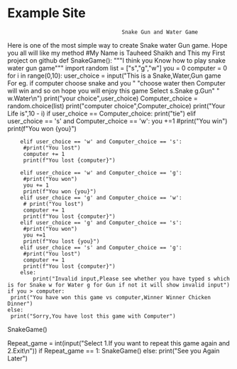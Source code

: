 # Example Site
                                        Snake Gun and Water Game

Here is one of the most simple way to create Snake water Gun game. Hope you all will like my method
#My Name is Tauheed Shaikh and This my First project on github
def SnakeGame():
    """I think you Know how to play snake water gun game"""
    import random
    list = ["s","g","w"]
    you = 0
    computer = 0
    for i in range(0,10):
        user_choice = input("This is a Snake,Water,Gun game For eg. if computer choose snake and you "
        "choose water then Computer will win and so on hope you will enjoy this game Select s.Snake g.Gun"
        " w.Water\n")
        print("your choice",user_choice)
        Computer_choice = random.choice(list)
        print("computer choice",Computer_choice)
        print("Your Life is",10 - i)
        if user_choice == Computer_choice:
         print("tie")
        elif user_choice == 's' and Computer_choice == 'w':
         you +=1
         #print("You win")
         print(f"You won {you}")

        elif user_choice == 'w' and Computer_choice == 's':
         #print("You lost")
         computer += 1
         print(f"You lost {computer}")

        elif user_choice == 'w' and Computer_choice == 'g':
         #print("You won")
         you += 1
         print(f"You won {you}")
        elif user_choice == 'g' and Computer_choice == 'w':
         # print("You lost")
         computer += 1
         print(f"You lost {computer}")
        elif user_choice == 'g' and Computer_choice == 's':
         #print("You won")
         you +=1
         print(f"You lost {you}")
        elif user_choice == 's' and Computer_choice == 'g':
         #print("You lost")
         computer += 1
         print(f"You lost {computer}")
        else:
            print("Invalid input,Please see whether you have typed s which is for Snake w for Water g for Gun if not it will show invalid input")
    if you > computer:
     print("You have won this game vs computer,Winner Winner Chicken Dinner")
    else:
     print("Sorry,You have lost this game with Computer")
SnakeGame()

Repeat_game = int(input("Select 1.If you want to repeat this game again and 2.Exit\n"))
if Repeat_game == 1:
    SnakeGame()
else:
    print("See you Again Later")